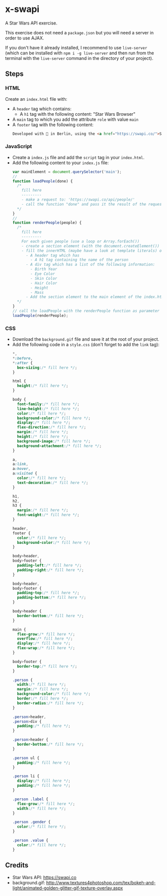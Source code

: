 # x-swapi

A Star Wars API exercise.

This exercise does not need a `package.json` but you will need a server in order to use AJAX.

If you don't have it already installed, I recommend to use `live-server` (which can be installed with `npm i -g live-server` and then run from the terminal with the `live-server` command in the directory of your project).

## Steps

### HTML

Create an `index.html` file with:
- A `header` tag which contains:
  - A `h1` tag with the following content: "Star Wars Browser"
- A `main` tag to which you add the attribute `role` with value `main`
- A `footer` tag with the following content:
  ````html
  Developed with 💙 in Berlin, using the <a href="https://swapi.co/">Star Wars open API</a>.
  ````


### JavaScript

- Create a `index.js` file and add the `script` tag in your `index.html`.
- Add the following content to your `index.js` file:
  ````js
  var mainElement = document.querySelector('main');
  //
  function loadPeople(done) {
    /*
      fill here
      ---------
      - make a request to: 'https://swapi.co/api/people/'
      - call the function "done" and pass it the result of the request
    */
  }
  //
  function renderPeople(people) {
    /*
      fill here
      ---------
      For each given people (use a loop or Array.forEach())
      - create a section element (with the document.createElement())
      - fill the innerHTML (maybe have a look at template literals) of the section with:
        - A header tag which has
          - A h1 tag containing the name of the person
        - A div tag which has a list of the following information:
          - Birth Year
          - Eye Color
          - Skin Color
          - Hair Color
          - Height
          - Mass
        - Add the section element to the main element of the index.html
    */
  }
  // call the loadPeople with the renderPeople function as parameter
  loadPeople(renderPeople);
  ````


### CSS

- Download the `background.gif` file and save it at the root of your project.
- Add the following code in a `style.css` (don't forget to add the `link` tag):
  ````css
  *,
  *:before,
  *:after {
    box-sizing:/* fill here */;
  }

  html {
    height:/* fill here */;
  }

  body {
    font-family:/* fill here */;
    line-height:/* fill here */;
    color:/* fill here */;
    background-color:/* fill here */;
    display:/* fill here */;
    flex-direction:/* fill here */;
    margin:/* fill here */;
    height:/* fill here */;
    background-image:/* fill here */;
    background-attachment:/* fill here */;
  }

  a,
  a:link,
  a:hover,
  a:visited {
    color:/* fill here */;
    text-decoration:/* fill here */;
  }

  h1,
  h2,
  h3 {
    margin:/* fill here */;
    font-weight:/* fill here */;
  }

  header,
  footer {
    color:/* fill here */;
    background-color:/* fill here */;
  }

  body>header,
  body>footer {
    padding-left:/* fill here */;
    padding-right:/* fill here */;
  }

  body>header,
  body>footer {
    padding-top:/* fill here */;
    padding-bottom:/* fill here */;
  }

  body>header {
    border-bottom:/* fill here */;
  }

  main {
    flex-grow:/* fill here */;
    overflow:/* fill here */;
    display:/* fill here */;
    flex-wrap:/* fill here */;
  }

  body>footer {
    border-top:/* fill here */;
  }

  .person {
    width:/* fill here */;
    margin:/* fill here */;
    background-color:/* fill here */;
    border:/* fill here */;
    border-radius:/* fill here */;
  }

  .person>header,
  .person>div {
    padding:/* fill here */;
  }

  .person>header {
    border-bottom:/* fill here */;
  }

  .person ul {
    padding:/* fill here */;
  }

  .person li {
    display:/* fill here */;
    padding:/* fill here */;
  }

  .person .label {
    flex-grow:/* fill here */;
    width:/* fill here */;
  }

  .person .gender {
    color:/* fill here */;
  }

  .person .value {
    color:/* fill here */;
  }

  ````


## Credits

- Star Wars API: https://swapi.co
- background.gif: http://www.textures4photoshop.com/tex/bokeh-and-light/animated-golden-glitter-gif-texture-overlay.aspx